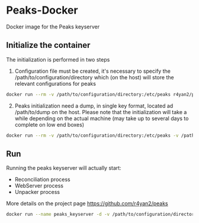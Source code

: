 # Peaks-Docker

Docker image for the Peaks keyserver

## Initialize the container

The initialization is performed in two steps

1. Configuration file must be created, it's necessary to specify the /path/to/configuration/directory which (on the host) will store the relevant configurations for peaks

```bash
docker run --rm -v /path/to/configuration/directory:/etc/peaks r4yan2/peaks init_config
```

2. Peaks initialization need a dump, in single key format, located ad /path/to/dump on the host. Please note that the initialization will take a while depending on the actual machine (may take up to several days to complete on low end boxes)

```bash
docker run --rm -v /path/to/configuration/directory:/etc/peaks -v /path/to/dump:/tmp/dump r4yan2/peaks peaks_init
```

## Run

Running the peaks keyserver will actually start:

* Reconciliation process
* WebServer process
* Unpacker process

More details on the project page https://github.com/r4yan2/peaks

```bash
docker run --name peaks_keyserver -d -v /path/to/configuration/directory:/etc/peaks r4yan2/peaks
```
